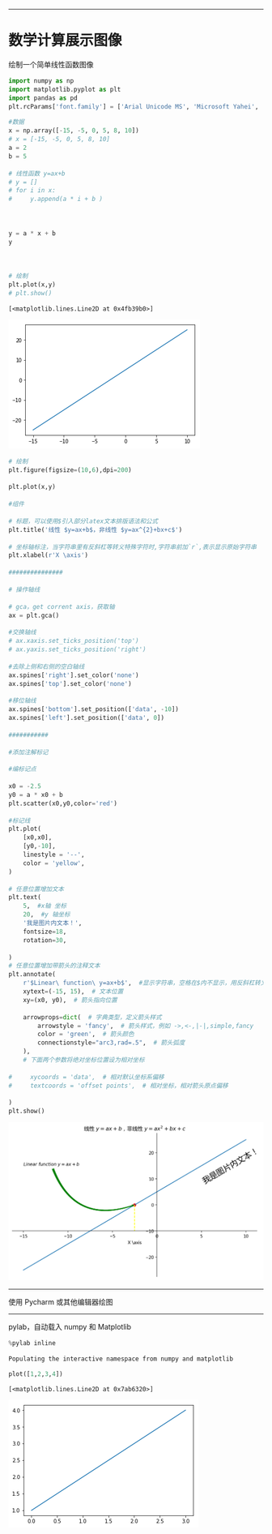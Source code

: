 
----

数学计算展示图像
=====


绘制一个简单线性函数图像


```python
import numpy as np
import matplotlib.pyplot as plt
import pandas as pd
plt.rcParams['font.family'] = ['Arial Unicode MS', 'Microsoft Yahei', 'SimHei', 'sans-serif']
```


```python
#数据
x = np.array([-15, -5, 0, 5, 8, 10])
# x = [-15, -5, 0, 5, 8, 10]
a = 2
b = 5

# 线性函数 y=ax+b
# y = []
# for i in x:
#     y.append(a * i + b )
    
    
    
y = a * x + b
y
    
    
    
# 绘制
plt.plot(x,y)
# plt.show()
```




    [<matplotlib.lines.Line2D at 0x4fb39b0>]




![png](images/output_2_1.png)



```python
# 绘制
plt.figure(figsize=(10,6),dpi=200)

plt.plot(x,y)

#组件

# 标题，可以使用$引入部分latex文本排版语法和公式
plt.title('线性 $y=ax+b$，非线性 $y=ax^{2}+bx+c$') 

# 坐标轴标注，当字符串里有反斜杠等转义特殊字符时,字符串前加`r`,表示显示原始字符串
plt.xlabel(r'X \axis') 

###############

# 操作轴线

# gca，get corrent axis，获取轴
ax = plt.gca()

#交换轴线
# ax.xaxis.set_ticks_position('top')
# ax.yaxis.set_ticks_position('right')

#去除上侧和右侧的空白轴线
ax.spines['right'].set_color('none')
ax.spines['top'].set_color('none')

#移位轴线
ax.spines['bottom'].set_position(['data', -10])
ax.spines['left'].set_position(['data', 0])

###########

#添加注解标记

#编标记点

x0 = -2.5
y0 = a * x0 + b
plt.scatter(x0,y0,color='red')

#标记线
plt.plot(
    [x0,x0],
    [y0,-10],
    linestyle = '--',
    color = 'yellow',
)

# 任意位置增加文本
plt.text(
    5,  #x轴 坐标
    20,  #y 轴坐标
    '我是图片内文本！',
    fontsize=18,
    rotation=30,
    
)
# 任意位置增加带箭头的注释文本
plt.annotate(
    r'$Linear\ function\ y=ax+b$',  #显示字符串，空格在$内不显示，用反斜杠转义
    xytext=(-15, 15),  # 文本位置
    xy=(x0, y0),  # 箭头指向位置
    
    arrowprops=dict(  # 字典类型，定义箭头样式
        arrowstyle = 'fancy',  # 箭头样式，例如 ->,<-,|-|,simple,fancy
        color = 'green',  # 箭头颜色
        connectionstyle="arc3,rad=.5",  # 箭头弧度
    ),
    # 下面两个参数将绝对坐标位置设为相对坐标
    
#     xycoords = 'data',  # 相对默认坐标系偏移   
#     textcoords = 'offset points',  # 相对坐标，相对箭头原点偏移

)
plt.show()
```


![png](images/output_3_0.png)




----

使用 Pycharm 或其他编辑器绘图


----

pylab，自动载入 numpy 和 Matplotlib



```python
%pylab inline
```

    Populating the interactive namespace from numpy and matplotlib
    


```python
plot([1,2,3,4])
```




    [<matplotlib.lines.Line2D at 0x7ab6320>]




![png](images/output_6_1.png)

